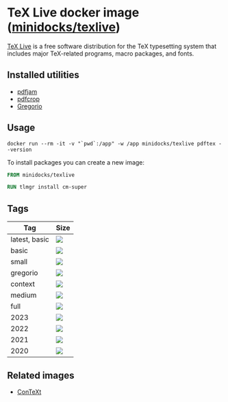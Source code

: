 TeX Live docker image ([minidocks/texlive](https://hub.docker.com/r/minidocks/texlive))
=======================================================================================

[TeX Live](https://www.tug.org/texlive/) is a free software distribution for the
TeX typesetting system that includes major TeX-related programs, macro packages,
and fonts.

Installed utilities
-------------------

-   [pdfjam](http://go.warwick.ac.uk/pdfjam)
-   [pdfcrop](http://pdfcrop.sourceforge.net/)
-   [Gregorio](http://gregorio-project.github.io/)

Usage
-----

```shell
docker run --rm -it -v "`pwd`:/app" -w /app minidocks/texlive pdftex --version
```

To install packages you can create a new image:

```dockerfile
FROM minidocks/texlive

RUN tlmgr install cm-super
```

Tags
----

| Tag           | Size                                                                                                              |
|---------------|-------------------------------------------------------------------------------------------------------------------|
| latest, basic | ![](https://img.shields.io/docker/image-size/minidocks/texlive/latest?style=flat-square&logo=docker&label=size)   |
| basic         | ![](https://img.shields.io/docker/image-size/minidocks/texlive/basic?style=flat-square&logo=docker&label=size)    |
| small         | ![](https://img.shields.io/docker/image-size/minidocks/texlive/small?style=flat-square&logo=docker&label=size)    |
| gregorio      | ![](https://img.shields.io/docker/image-size/minidocks/texlive/gregorio?style=flat-square&logo=docker&label=size) |
| context       | ![](https://img.shields.io/docker/image-size/minidocks/texlive/context?style=flat-square&logo=docker&label=size)  |
| medium        | ![](https://img.shields.io/docker/image-size/minidocks/texlive/medium?style=flat-square&logo=docker&label=size)   |
| full          | ![](https://img.shields.io/docker/image-size/minidocks/texlive/full?style=flat-square&logo=docker&label=size)     |
| 2023          | ![](https://img.shields.io/docker/image-size/minidocks/texlive/2023?style=flat-square&logo=docker&label=size)     |
| 2022          | ![](https://img.shields.io/docker/image-size/minidocks/texlive/2022?style=flat-square&logo=docker&label=size)     |
| 2021          | ![](https://img.shields.io/docker/image-size/minidocks/texlive/2021?style=flat-square&logo=docker&label=size)     |
| 2020          | ![](https://img.shields.io/docker/image-size/minidocks/texlive/2020?style=flat-square&logo=docker&label=size)     |

Related images
--------------

-   [ConTeXt](https://github.com/minidocks/context)
